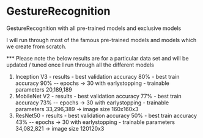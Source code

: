 # GestureRecognition
GestureRecognition with all pre-trained models and exclusive models

I will run through most of the famous pre-trained models and models which we create from scratch.

*** Please note the below results are for a particular data set and will be updated / tuned once I run through all the different models
1. Inception V3 - results - best validation accuracy 80% - best train accuracy 90% -- 
    epochs -> 30 with earlystopping - trainable parameters 20,189,189
2. MobileNet V2 - results - best validation accuracy 77% - best train accuracy 73% -- 
    epochs -> 30 with earlystopping - trainable parameters 33,296,389 -> image size 160x160x3
3. ResNet50 - results - best validation accuracy 50% - best train accuracy 43% -- 
    epochs -> 30 with earlystopping - trainable parameters 34,082,821 -> image size 120120x3
